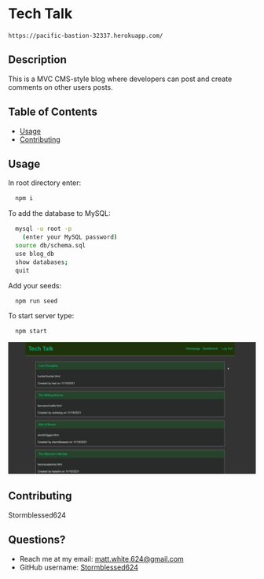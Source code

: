   # Tech Talk
    https://pacific-bastion-32337.herokuapp.com/

  ## Description
  This is a MVC CMS-style blog where developers can post and create comments on other users posts.

  ## Table of Contents
  * [Usage](#usage)
  * [Contributing](#contributing)
  

  ## Usage
  In root directory enter: 
```bash
  npm i
```
To add the database to MySQL:
```bash
  mysql -u root -p
    (enter your MySQL password)
  source db/schema.sql
  use blog_db
  show databases;
  quit
```
Add your seeds:
```bash
  npm run seed
```
To start server type: 
```bash
  npm start
```
  ![alt text](public/images/tech-talk-screenshot.png)


  ## Contributing
  Stormblessed624
  

  ## Questions?
  - Reach me at my email: matt.white.624@gmail.com
  - GitHub username: [Stormblessed624](https://github.com/Stormblessed624/)

  

